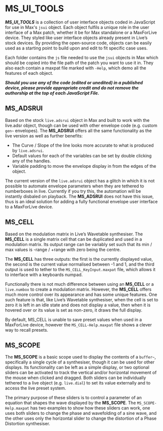 # MS_UI_TOOLS
**_MS_UI_TOOLS_** is a collection of user interface objects coded in JavaScript for use in Max's `jsui` object. Each object fulfils a unique role in the user interface of a Max patch, whether it be for Max standalone or a MaxForLive device. They styled like user interface objects already present in Live’s stock devices. By providing the open-source code, objects can be easily used as a starting point to build upon and edit to fit specific case uses.

Each folder contains the `js` file needed to use the `jsui` objects in Max which should be copied into the file path of the patch you want to use it in. They also each contain a maxpat file marked with `-Help`, which demo all the features of each object.

***Should you use any of the code (edited or unedited) in a published device, please provide appropriate credit and do not remove the authorship at the top of each JavaScript File.***

## MS_ADSRUI
Based on the stock `live.adsrui` object in Max and built to work with the live.adsr object, though can be used with other envelope code (e.g. custom `gen~` envelopes). The **MS_ADSRUI** offers all the same functionality as the live version as well as further benefits:

*	The Curve / Slope of the line looks more accurate to what is produced by `live.adsrui`.
*	Default values for each of the variables can be set by double clicking any of the handles.
*	Variable padding to move the envelope display in from the edges of the object.

The current version of the `live.adsrui` object has a glitch in which it is not possible to automate envelope parameters when they are tethered to numberboxes in live. Currently if you try this, the automation will be instantly disbaled on playback. The **MS_ADSRUI** does not have this issue, thus is an ideal solution for adding a fully functional envelope user interface to a MaxForLive device.


## MS_CELL
Based on the modulation matrix in Live’s Wavetable synthesiser. The **MS_CELL** is a single matrix cell that can be duplicated and used in a modulation matrix. Its output range can be variably set such that its min / max values is -range / +range with zero being the centre.

The **MS_CELL** has three outputs: the first is the currently displayed value, the second is the current value normalised between -1 and 1, and the third output is used to tether to the `MS_CELL_KeyInput.maxpat` file, which allows it to interface with a keyboards numpad.

Functionally there is not much difference between using an **MS_CELL** or a `live.numbox` to create a modulation matrix. However, the **MS_CELL** offers much more control over its appearance and has some unique features. One such feature is that, like Live’s Wavetable synthesiser, when the cell is set to zero it is left in an idle state and does not display a value, then when it is hovered over or its value is set as non-zero, it draws the full display.

By default, MS_CELL is unable to save preset values when used in a MaxForLive device, however the `MS_CELL-Help.maxpat` file shows a clever way to recall presets.

## MS_SCOPE
The **MS_SCOPE** is a basic scope used to display the contents of a `buffer~`, specifically a single cycle of a synthesiser, though it can be used for other displays. Its functionality can be left as a simple display, or two optional sliders can be activated to track the vertical and/or horizontal movement of the mouse when clicked and dragged. Both sliders can be individually tethered to a live object (e.g. `live.dial`) to set its value externally and to access the live preset system.

The primary purpose of these sliders is to control a parameter of an equation that shapes the wave displayed by the **MS_SCOPE**. The `MS_SCOPE-Help.maxpat` has two examples to show how these sliders can work, one uses both sliders to change the phase and wavefolding of a sine wave, and the other uses only the horizontal slider to change the distortion of a Phase Distortion synthesiser.

